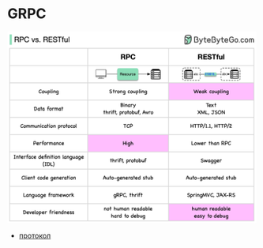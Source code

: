 # GRPC

![Alt text](../img/pattern/integration/rpc.vs.rest.jpg)

- [протокол](../technology/protocols.integration/grpc.md)